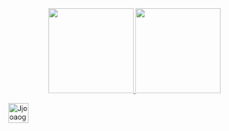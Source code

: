 <div align="center">
  <a href="https://github.com/Jjooaogab">
     <img height="170em" src="https://github-readme-stats.vercel.app/api?username=Jjooaogab&show_icons=true&theme=omni&include_all_commits=true&count_private=true"/>
     <img height="170em" src="https://github-readme-stats.vercel.app/api/top-langs/?username=Jjooaogab&layout=compact&langs_count=7&theme=omni"/>
</div>
  <div style="display: inline_block"><br>
  <img align="center" alt="Jjooaogab-PYTHON" width="40" src="https://cdn-icons-png.flaticon.com/512/5968/5968286.png">
  </div>
  
